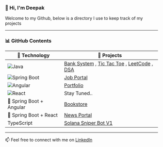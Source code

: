 ### 👋 Hi, I'm Deepak

Welcome to my Github, below is a directory I use to keep track of my projects

---


### 📊 GitHub Contents

| 🧰 Technology        | 🚀 Projects |
|----------------------|-------------|
| ![Java](https://img.shields.io/badge/Java-ED8B00?style=flat-square&logo=java&logoColor=white) | [Bank System](https://github.com/deepakdmk/BankSystem) , [Tic Tac Toe](https://github.com/deepakdmk/Core-Java-Projects/tree/main/TicTacToe) , [LeetCode](https://github.com/deepakdmk/Core-Java-Projects/tree/main/Leetcode) , [DSA](https://github.com/deepakdmk/Core-Java-Projects/tree/main/DSA) |
| ![Spring Boot](https://img.shields.io/badge/Spring_Boot-6DB33F?style=flat-square&logo=spring-boot&logoColor=white) | [Job Portal](https://github.com/deepakdmk/JobPortalSystem-SpringBoot)  |
| ![Angular](https://img.shields.io/badge/Angular-DD0031?style=flat-square&logo=angular&logoColor=white) | [Portfolio](https://github.com/deepakdmk/portfolio-angular) |
| ![React](https://img.shields.io/badge/React-20232A?style=flat-square&logo=react&logoColor=61DAFB) | Stay Tuned.. |
| 🧩 Spring Boot + Angular | [Bookstore](https://github.com/deepakdmk/Spring-Boot-Angular-Projects/tree/main/Bookstore)  |
| 🧩 Spring Boot + React  | [News Portal](https://github.com/deepakdmk/News-Portal) |
| TypeScript | [Solana Sniper Bot V1](https://github.com/deepakdmk/solana-sniper-bot-v1) | [Solana Sniper Bot V2](https://github.com/deepakdmk/solana-sniper-bot-v2) |

---

📫 Feel free to connect with me on [LinkedIn](https://www.linkedin.com/in/deepakmanoj/) 
